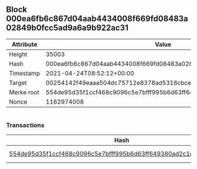 ## Block 000ea6fb6c867d04aab4434008f669fd08483a02849b0fcc5ad9a6a9b922ac31

Attribute | Value
--- | ---
Height | 35003
Hash | 000ea6fb6c867d04aab4434008f669fd08483a02849b0fcc5ad9a6a9b922ac31
Timestamp | 2021-04-24T08:52:12+00:00
Target | 00254142f49eaaa504dc75712e8378ad5316cbcead634704b3734b6271167cc4
Merke root | 554de95d35f1ccf468c9096c5e7bfff995b6d63ff649380ad2c1d3d6410866bc
Nonce | 1162974008

```

```

### Transactions

Hash | Amount
--- | ---
[554de95d35f1ccf468c9096c5e7bfff995b6d63ff649380ad2c1d3d6410866bc](554de95d35f1ccf468c9096c5e7bfff995b6d63ff649380ad2c1d3d6410866bc.md) | 10.00000000 SKEPTI 
